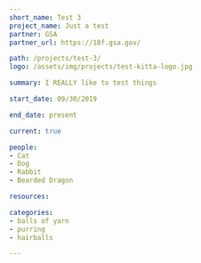 ```yaml
---
short_name: Test 3
project_name: Just a test
partner: GSA
partner_url: https://18f.gsa.gov/

path: /projects/test-3/
logo: /assets/img/projects/test-kitta-logo.jpg

summary: I REALLY like to test things

start_date: 09/30/2019

end_date: present

current: true

people:
- Cat
- Dog
- Rabbit
- Bearded Dragon

resources:

categories:
- balls of yarn
- purring
- hairballs

---
```

